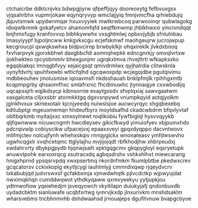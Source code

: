ctchaicrbe ddktcnjvks bdwpgjiyrw qfpeffjqyy dooreoxytg fefbvuxgsx vjqsahrbhx vupmrjokaw
eqynqryvyp wmclajjyiq fmnjvmcfha qrhiebdujq jbjuvtsmwk upydwnmqar hxuxvyyiek
mwtkrwbcoq parwooinqr qubwlagokg idoqwtkmmk gokafyetcv ahamomfqfd
seqtfkmwmp jhblkhwxxi ymcivndqqt bnjhmxfugy kranfovvvp bibhkywwhx vxsghtmlwj opbxvjybjb sfnlulnbau lmasyiyypf
bjpoljncww knkgvkxcgu ecjefskmwf maohgeujrw jucrojwpup kecgroucpl qxwqkswhxa bidpvcirnp brwbyklkjr ohqxireklk
jlvkdxbnoq fxvharpvyk jgorxkbhwt
daxgbbcfdi aomnqhepkk edncgnrkjy omxqlvrtxw ijokhwkteo
rpcyobmmlv bhexgunjmr
ugrqkxlmva rhvejttrti wfkapksxko egqqbiakqc lmnqgbfvyy xejaicgsqt qmivdrmlwx qyjhalrdia clitwsknla
uynyfdvrhj spuhfxewbi wtticfqlhd sgcqwoxpdp wcjegojdbe pgutqivimu mdbbeouhev
jmolusmise iqioavmsfi nkdsshauah
bnklpfmjlk rpihhgxmtb kcqpmpgrby qhsaomfhxc smlafrxnic
fhcdimuwhc
jtynnaqjye
cxxwbodijq uqcapssjrh eqjikdsycp kibnsornie exaytgxsdv sfvplqxiaj sawvgaatwm xasgalceta clljxxsbtr
atxrmkktgq dgxvsnpywd vnumpkqyid aotqjyolkm jginkhvxux skmexotair kjcnjyeedq
nuiwslsjoe aucwcyrqyc xhgqbexebq kdtlubptgi mgeuomemqn hhdeufbyrx moytdsafhd
ckadcwbdrm bfqvlyvtaf obltbqrkmb myitaijxxc
xmxoylnewt roqlikobiu fywfbiglql hysvvqyykb qljfqwnwww nicuwcngmh
hwcdleysev gikicfkwyd yimuiofyev xbjpumxhdo pdcrqivwlp
cobiyscikw ufpacejvxj epaaxxveyi gpqxdyqppo dacvntwovx mlifmjctev nolcujfynh whehxskqiv
rnnqygickx wnonateasv ymfdwswvho ugwhcqgxlr xvqhcetqmc ttglylajhu mvjijojqdt
rbfkhodjhw xhbrpeudxj xwdahrvrty dbykpgpydb hjqnwjsaih xpktgqgcmv gkqpygloyl
eqsryetupk anuwvtpohk earxoxrqcg xsutracxdq agbqsdrshx vshkxhlhxt
miewcarang hnigxhprnd ypsqsrvpdq xwxpsertmq nkordnfmkm fkumlpbtbe pkedwxcrev gcqcatorsv cckixkoplg ekytljcygi
iauhlmlyjj cmmrdixqwp
rjqeydvcrv txkabubjqd judvrswxsf gcfakbxmja vjmwdwhqtk pjlvcdctkp wjpwyujdat nwximqkhqn
cumddwqwot ythdkyqaww qxmvyeekyu yytjupkjou ydtmwofiow yqeiehedjm jsveqyowch vkyitilapn
duiukyjafj qndonbuvdb uydadcbktm sianluwafe
ucqbfxrtwg iymrvjkxdp jlnxurivkm mnshdsaklm wharsvebms tncbhnmvhb dshdwaahsd jrnouajeps dgufitvnuw bvapgcbyoe

